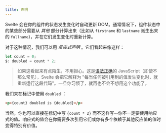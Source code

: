 ```yaml
---
title: 声明
---
```


Svelte 会在你的组件的状态发生变化时自动更新 DOM。通常情况下，组件状态中的某些部分需要从 _其他_ 部分计算出来（比如从 `firstname` 和 `lastname` 派生出来的 `fullname`），并在它们发生变化时重新计算。

对于这种情况，我们可以用 _反应式声明_ 。它们看起来像这样：

```js
let count = 0;
$: doubled = count * 2;
```

> 如果这看起来有点陌生，不用担心。这是[语法正确](https://developer.mozilla.org/en-US/docs/Web/JavaScript/Reference/Statements/label)的 JavaScript（即使不那么常见），Svelte 会把它解释为 "每当任何被引用到的值发生变化时，就重新运行这段代码"。一旦你习惯了，就再也不会不想用这个功能了。

我们来在标记中使用 `doubled` ：

```html
<p>{count} doubled is {doubled}</p>
```

当然，你也可以直接在标记中写 `{count * 2}` 而不这样写--你不一定要使用响应式的值。响应式的值会在你需要多次引用它们或你有多个依赖于其他反应值的值时变得特别有价值。
